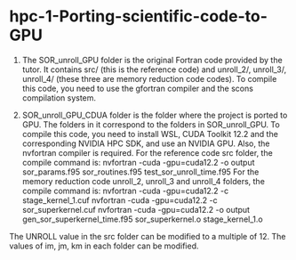 # hpc-1-Porting-scientific-code-to-GPU

1. The SOR_unroll_GPU folder is the original Fortran code provided by the tutor. It contains src/ (this is the reference code) and unroll_2/, unroll_3/, unroll_4/ (these three are memory reduction code codes). 
To compile this code, you need to use the gfortran compiler and the scons compilation system.



2. SOR_unroll_GPU_CDUA folder is the folder where the project is ported to GPU.
The folders in it correspond to the folders in SOR_unroll_GPU.
To compile this code, you need to install WSL, CUDA Toolkit 12.2 and the corresponding NVIDIA HPC SDK, and use an NVIDIA GPU.
Also, the nvfortran compiler is required.
For the reference code src folder, the compile command is:
nvfortran -cuda -gpu=cuda12.2 -o output sor_params.f95 sor_routines.f95 test_sor_unroll_time.f95
For the memory reduction code unroll_2, unroll_3 and unroll_4 folders, the compile command is:
nvfortran -cuda -gpu=cuda12.2 -c stage_kernel_1.cuf
nvfortran -cuda -gpu=cuda12.2 -c sor_superkernel.cuf
nvfortran -cuda -gpu=cuda12.2 -o output gen_sor_superkernel_time.f95 sor_superkernel.o stage_kernel_1.o

The UNROLL value in the src folder can be modified to a multiple of 12.
The values of im, jm, km in each folder can be modified.
